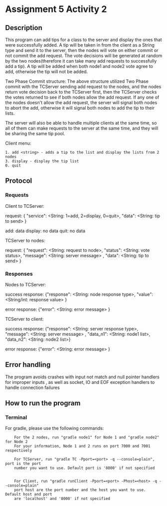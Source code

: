 # Assignment 5 Activity 2
## Description
 
This program can add tips for a class to the server and display the ones that were successfully added.
A tip will be taken in from the client as a String type and send it to the server, then the nodes will 
vote on either commit or not commit the add request. The vote decisions will be generated at random by the two
nodes(therefore it can take many add requests to successfully add a tip). A tip will be added when 
both node1 and node2 vote agree to add, otherwise the tip will not be added.

Two Phase Commit structure: The above structure utilized Two Phase commit with the TCServer sending add request to the nodes, and 
the nodes return vote decision back to the TCServer first, then the TCServer checks the votes returned to 
see if both nodes allow the add request. If any one of the nodes doesn't allow the add request, the server will
signal both nodes to abort the add, otherwise it will signal both nodes to add the tip to their lists.

The server will also be able to handle multiple clients at the same time, so all of them can make requests
to the server at the same time, and they will be sharing the same tip pool.

Client menu:

    1. add <string> - adds a tip to the list and display the lists from 2 nodes 
    3. display - display the tip list
    0. quit
    

## Protocol

### Requests

Client to TCServer: 

request: { "service": <String: 1=add, 2=display, 0=quit>, "data": <String: tip to send> }

  add: data <string>
  display: no data
  quit: no data
  
TCServer to nodes: 

request: { "request": <String: request to node>, "status": <String: vote status>, "message": <String: server message>
, "data": <String: tip to send> }  

### Responses

Nodes to TCServer: 

success response: {"response": <String: node response type>, "value": <String/int: response value> }

error response: {"error": <String: error message> }

TCServer to client: 

success response: {"response": <String: server response type>, "message": <String: server message>
, "data_n1": <String: node1 list>, "data_n2": <String: node2 list>}

error response: {"error": <String: error message> }

## Error handling

The program avoids crashes with input not match and null pointer handlers for improper inputs
, as well as socket, IO and EOF exception handlers to handle connection failures

## How to run the program
### Terminal
For gradle, please use the following commands:

```
    For the 2 nodes, run "gradle node1" for Node 1 and "gradle node2" for Node 2
    For your information, Node 1 and 2 runs on port 7000 and 7001 respectively
```
```
    For TCServer, run "gradle TC -Pport=<port> -q --console=plain", port is the port 
    number you want to use. Default port is '8000' if not specified
    
```
```   
    For Client, run "gradle runClient -Pport=<port> -Phost=<host> -q --console=plain"
    port host are the port number and the host you want to use. Default host and port 
    are 'localhost' and '8000' if not specified
```   
 
